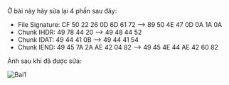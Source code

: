 Ở bài này hãy sửa lại 4 phần sau đây:
-   File Signature: CF 50 22 26 0D 6D 61 72 --> 89 50 4E 47 0D 0A 1A 0A
-   Chunk IHDR: 49 78 44 20 --> 49 48 44 52
-   Chunk IDAT: 49 44 41 0B --> 49 44 41 54
-   Chunk IEND: 49 45 7A 2A AE 42 04 82 --> 49 45 4E 44 AE 42 60 82

Ảnh sau khi đã được sửa:

![Bai1](https://user-images.githubusercontent.com/103044792/234461194-763f7b50-de88-45da-a19c-9b19541a7e6f.png)
